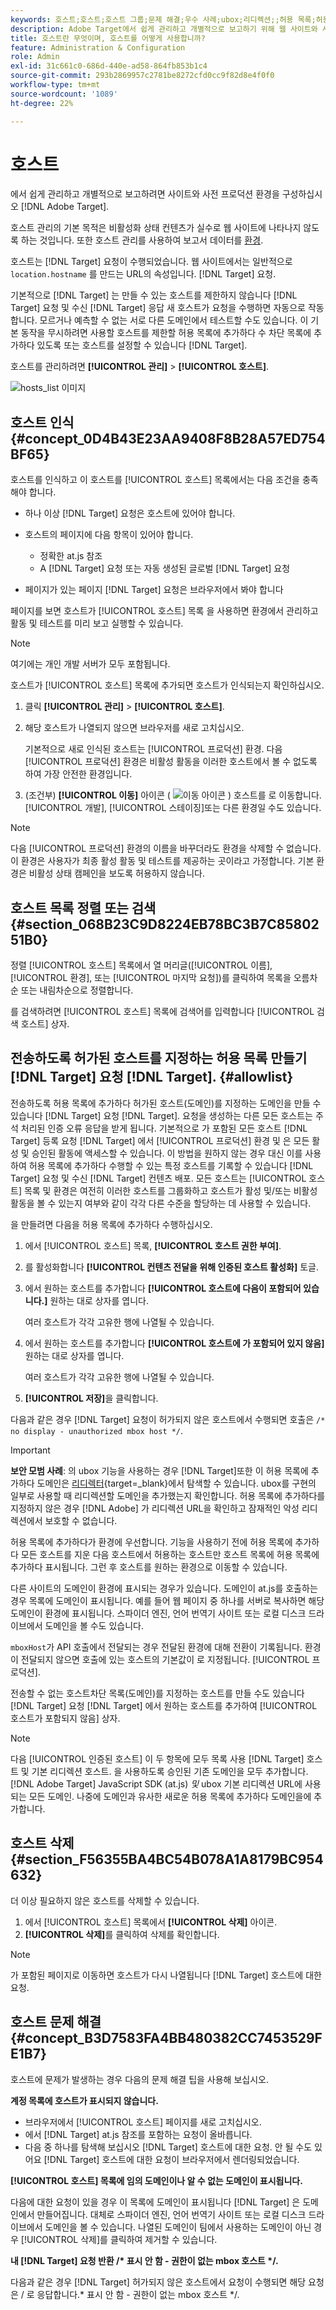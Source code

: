 ```yaml
---
keywords: 호스트;호스트;호스트 그룹;문제 해결;우수 사례;ubox;리디렉션;;허용 목록;허용 목록에 추가하다 블랙리스트;차단 목록에 추가하다
description: Adobe Target에서 쉽게 관리하고 개별적으로 보고하기 위해 웹 사이트와 사전 프로덕션 환경을 구성하는 방법을 알아봅니다.
title: 호스트란 무엇이며, 호스트를 어떻게 사용합니까?
feature: Administration & Configuration
role: Admin
exl-id: 31c661c0-686d-440e-ad58-864fb853b1c4
source-git-commit: 293b2869957c2781be8272cfd0cc9f82d8e4f0f0
workflow-type: tm+mt
source-wordcount: '1089'
ht-degree: 22%

---
```


# 호스트

에서 쉽게 관리하고 개별적으로 보고하려면 사이트와 사전 프로덕션 환경을 구성하십시오 [!DNL Adobe Target].

호스트 관리의 기본 목적은 비활성화 상태 컨텐츠가 실수로 웹 사이트에 나타나지 않도록 하는 것입니다. 또한 호스트 관리를 사용하여 보고서 데이터를 [환경](/help/main/administrating-target/environments.md).

호스트는 [!DNL Target] 요청이 수행되었습니다. 웹 사이트에서는 일반적으로 `location.hostname` 를 만드는 URL의 속성입니다. [!DNL Target] 요청.

기본적으로 [!DNL Target] 는 만들 수 있는 호스트를 제한하지 않습니다 [!DNL Target] 요청 및 수신 [!DNL Target] 응답 새 호스트가 요청을 수행하면 자동으로 작동합니다. 모르거나 예측할 수 없는 서로 다른 도메인에서 테스트할 수도 있습니다. 이 기본 동작을 무시하려면 사용할 호스트를 제한할 허용 목록에 추가하다 수 차단 목록에 추가하다 있도록 또는 호스트를 설정할 수 있습니다 [!DNL Target].

호스트를 관리하려면 **[!UICONTROL 관리]** > **[!UICONTROL 호스트]**.

![hosts_list 이미지](assets/hosts_list.png)

## 호스트 인식 {#concept_0D4B43E23AA9408F8B28A57ED754BF65}

호스트를 인식하고 이 호스트를 [!UICONTROL 호스트] 목록에서는 다음 조건을 충족해야 합니다.

* 하나 이상 [!DNL Target] 요청은 호스트에 있어야 합니다.
* 호스트의 페이지에 다음 항목이 있어야 합니다.

   * 정확한 at.js 참조
   * A [!DNL Target] 요청 또는 자동 생성된 글로벌 [!DNL Target] 요청

* 페이지가 있는 페이지 [!DNL Target] 요청은 브라우저에서 봐야 합니다

페이지를 보면 호스트가 [!UICONTROL 호스트] 목록 을 사용하면 환경에서 관리하고 활동 및 테스트를 미리 보고 실행할 수 있습니다.

>[!NOTE]
>
>여기에는 개인 개발 서버가 모두 포함됩니다.

호스트가 [!UICONTROL 호스트] 목록에 추가되면 호스트가 인식되는지 확인하십시오.

1. 클릭 **[!UICONTROL 관리]** > **[!UICONTROL 호스트]**.
1. 해당 호스트가 나열되지 않으면 브라우저를 새로 고치십시오.

   기본적으로 새로 인식된 호스트는 [!UICONTROL 프로덕션] 환경. 다음 [!UICONTROL 프로덕션] 환경은 비활성 활동을 이러한 호스트에서 볼 수 없도록 하여 가장 안전한 환경입니다.

1. (조건부) **[!UICONTROL 이동]** 아이콘 ( ![이동 아이콘](/help/main/administrating-target/assets/icon-move.png) ) 호스트를 로 이동합니다. [!UICONTROL 개발], [!UICONTROL 스테이징]또는 다른 환경일 수도 있습니다.

>[!NOTE]
>
>다음 [!UICONTROL 프로덕션] 환경의 이름을 바꾸더라도 환경을 삭제할 수 없습니다. 이 환경은 사용자가 최종 활성 활동 및 테스트를 제공하는 곳이라고 가정합니다. 기본 환경은 비활성 상태 캠페인을 보도록 허용하지 않습니다.

## 호스트 목록 정렬 또는 검색 {#section_068B23C9D8224EB78BC3B7C8580251B0}

정렬 [!UICONTROL 호스트] 목록에서 열 머리글([!UICONTROL 이름], [!UICONTROL 환경], 또는 [!UICONTROL 마지막 요청])를 클릭하여 목록을 오름차순 또는 내림차순으로 정렬합니다.

를 검색하려면 [!UICONTROL 호스트] 목록에 검색어를 입력합니다 [!UICONTROL 검색 호스트] 상자.

## 전송하도록 허가된 호스트를 지정하는 허용 목록 만들기 [!DNL Target] 요청 [!DNL Target]. {#allowlist}

전송하도록 허용 목록에 추가하다 허가된 호스트(도메인)를 지정하는 도메인을 만들 수 있습니다 [!DNL Target] 요청 [!DNL Target]. 요청을 생성하는 다른 모든 호스트는 주석 처리된 인증 오류 응답을 받게 됩니다. 기본적으로 가 포함된 모든 호스트 [!DNL Target] 등록 요청 [!DNL Target] 에서 [!UICONTROL 프로덕션] 환경 및 은 모든 활성 및 승인된 활동에 액세스할 수 있습니다. 이 방법을 원하지 않는 경우 대신 이를 사용하여 허용 목록에 추가하다 수행할 수 있는 특정 호스트를 기록할 수 있습니다 [!DNL Target] 요청 및 수신 [!DNL Target] 컨텐츠 배포. 모든 호스트는 [!UICONTROL 호스트] 목록 및 환경은 여전히 이러한 호스트를 그룹화하고 호스트가 활성 및/또는 비활성 활동을 볼 수 있는지 여부와 같이 각각 다른 수준을 할당하는 데 사용할 수 있습니다.

을 만들려면 다음을 허용 목록에 추가하다 수행하십시오.

1. 에서 [!UICONTROL 호스트] 목록, **[!UICONTROL 호스트 권한 부여]**.
1. 를 활성화합니다 **[!UICONTROL 컨텐츠 전달을 위해 인증된 호스트 활성화]** 토글.
1. 에서 원하는 호스트를 추가합니다 **[!UICONTROL 호스트에 다음이 포함되어 있습니다.]** 원하는 대로 상자를 엽니다.

   여러 호스트가 각각 고유한 행에 나열될 수 있습니다.

1. 에서 원하는 호스트를 추가합니다 **[!UICONTROL 호스트에 가 포함되어 있지 않음]** 원하는 대로 상자를 엽니다.

   여러 호스트가 각각 고유한 행에 나열될 수 있습니다.

1. **[!UICONTROL 저장]**&#x200B;을 클릭합니다.

다음과 같은 경우 [!DNL Target] 요청이 허가되지 않은 호스트에서 수행되면 호출은 `/* no display - unauthorized mbox host */`.

>[!IMPORTANT]
>
>**보안 모범 사례**: 의 ubox 기능을 사용하는 경우 [!DNL Target]또한 이 허용 목록에 추가하다 도메인은 [리디렉터](https://developer.adobe.com/target/implement/email/working-with-redirectors/){target=_blank}에서 탐색할 수 있습니다. ubox를 구현의 일부로 사용할 때 리디렉션할 도메인을 추가했는지 확인합니다. 허용 목록에 추가하다를 지정하지 않은 경우 [!DNL Adobe] 가 리디렉션 URL을 확인하고 잠재적인 악성 리디렉션에서 보호할 수 없습니다.
>
>허용 목록에 추가하다가 환경에 우선합니다. 기능을 사용하기 전에 허용 목록에 추가하다 모든 호스트를 지운 다음 호스트에서 허용하는 호스트만 호스트 목록에 허용 목록에 추가하다 표시됩니다. 그런 후 호스트를 원하는 환경으로 이동할 수 있습니다.

다른 사이트의 도메인이 환경에 표시되는 경우가 있습니다. 도메인이 at.js를 호출하는 경우 목록에 도메인이 표시됩니다. 예를 들어 웹 페이지 중 하나를 서버로 복사하면 해당 도메인이 환경에 표시됩니다. 스파이더 엔진, 언어 번역기 사이트 또는 로컬 디스크 드라이브에서 도메인을 볼 수도 있습니다.

`mboxHost`가 API 호출에서 전달되는 경우 전달된 환경에 대해 전환이 기록됩니다. 환경이 전달되지 않으면 호출에 있는 호스트의 기본값이 로 지정됩니다. [!UICONTROL 프로덕션].

전송할 수 없는 호스트차단 목록(도메인)를 지정하는 호스트를 만들 수도 있습니다 [!DNL Target] 요청 [!DNL Target] 에서 원하는 호스트를 추가하여 [!UICONTROL 호스트가 포함되지 않음] 상자.

>[!NOTE]
>
>다음 [!UICONTROL 인증된 호스트] 이 두 항목에 모두 목록 사용 [!DNL Target] 호스트 및 기본 리디렉션 호스트. 을 사용하도록 승인된 기존 도메인을 모두 추가합니다. [!DNL Adobe Target] JavaScript SDK (at.js) *및* ubox 기본 리디렉션 URL에 사용되는 모든 도메인. 나중에 도메인과 유사한 새로운 허용 목록에 추가하다 도메인을에 추가합니다.

## 호스트 삭제 {#section_F56355BA4BC54B078A1A8179BC954632}

더 이상 필요하지 않은 호스트를 삭제할 수 있습니다.

1. 에서 [!UICONTROL 호스트] 목록에서 **[!UICONTROL 삭제]** 아이콘.
1. **[!UICONTROL 삭제]**&#x200B;를 클릭하여 삭제를 확인합니다.

>[!NOTE]
>
>가 포함된 페이지로 이동하면 호스트가 다시 나열됩니다 [!DNL Target] 호스트에 대한 요청.

## 호스트 문제 해결 {#concept_B3D7583FA4BB480382CC7453529FE1B7}

호스트에 문제가 발생하는 경우 다음의 문제 해결 팁을 사용해 보십시오.

**계정 목록에 호스트가 표시되지 않습니다.**

* 브라우저에서 [!UICONTROL 호스트] 페이지를 새로 고치십시오.
* 에서 [!DNL Target] at.js 참조를 포함하는 요청이 올바릅니다.
* 다음 중 하나를 탐색해 보십시오 [!DNL Target] 호스트에 대한 요청. 안 될 수도 있어요 [!DNL Target] 호스트에 대한 요청이 브라우저에서 렌더링되었습니다.

**[!UICONTROL 호스트] 목록에 임의 도메인이나 알 수 없는 도메인이 표시됩니다.**

다음에 대한 요청이 있을 경우 이 목록에 도메인이 표시됩니다 [!DNL Target] 은 도메인에서 만들어집니다. 대체로 스파이더 엔진, 언어 번역기 사이트 또는 로컬 디스크 드라이브에서 도메인을 볼 수 있습니다. 나열된 도메인이 팀에서 사용하는 도메인이 아닌 경우 [!UICONTROL 삭제]를 클릭하여 제거할 수 있습니다.

**내 [!DNL Target] 요청 반환 /&#42; 표시 안 함 - 권한이 없는 mbox 호스트 &#42;/.**

다음과 같은 경우 [!DNL Target] 허가되지 않은 호스트에서 요청이 수행되면 해당 요청은 / 로 응답합니다.&#42; 표시 안 함 - 권한이 없는 mbox 호스트 &#42;/.
